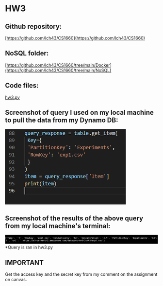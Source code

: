# HW3

## Github repository:
[https://github.com/lch43/CS1660](https://github.com/lch43/CS1660)

## NoSQL folder:
[https://github.com/lch43/CS1660/tree/main/Docker](https://github.com/lch43/CS1660/tree/main/NoSQL)

## Code files:
[hw3.py](https://github.com/lch43/CS1660/blob/main/NoSQL/hw3.py)

## Screenshot of query I used on my local machine to pull the data from my Dynamo DB:
![Query code](query_code.PNG)

## Screenshot of the results of the above query from my local machine's terminal:
![Query result](query_result.PNG)
*Query is ran in hw3.py

## IMPORTANT
Get the access key and the secret key from my comment on the assignment on canvas.